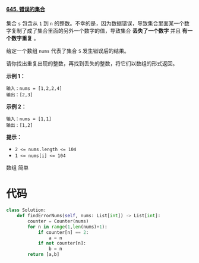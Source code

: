 <!--
 * @Description: 
 * @Autor: Au3C2
 * @Date: 2021-07-05 12:46:18
 * @LastEditors: Au3C2
 * @LastEditTime: 2021-07-05 12:46:51
-->
#### [645. 错误的集合](https://leetcode-cn.com/problems/set-mismatch/)

集合 `s` 包含从 `1` 到 `n` 的整数。不幸的是，因为数据错误，导致集合里面某一个数字复制了成了集合里面的另外一个数字的值，导致集合 **丢失了一个数字** 并且 **有一个数字重复** 。

给定一个数组 `nums` 代表了集合 `S` 发生错误后的结果。

请你找出重复出现的整数，再找到丢失的整数，将它们以数组的形式返回。

 

**示例 1：**

```
输入：nums = [1,2,2,4]
输出：[2,3]
```

**示例 2：**

```
输入：nums = [1,1]
输出：[1,2]
```

 

**提示：**

-   `2 <= nums.length <= 104`
-   `1 <= nums[i] <= 104`

数组 简单

# 代码

```python
class Solution:
    def findErrorNums(self, nums: List[int]) -> List[int]:
        counter = Counter(nums)
        for n in range(1,len(nums)+1):
            if counter[n] == 2:
                a = n
            if not counter[n]:
                b = n
        return [a,b]
```